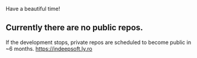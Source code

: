 Have a beautiful time!
## Currently there are no public repos.
If the development stops, private repos are scheduled to become public in ~6 months.
https://indeepsoft.ly.ro
